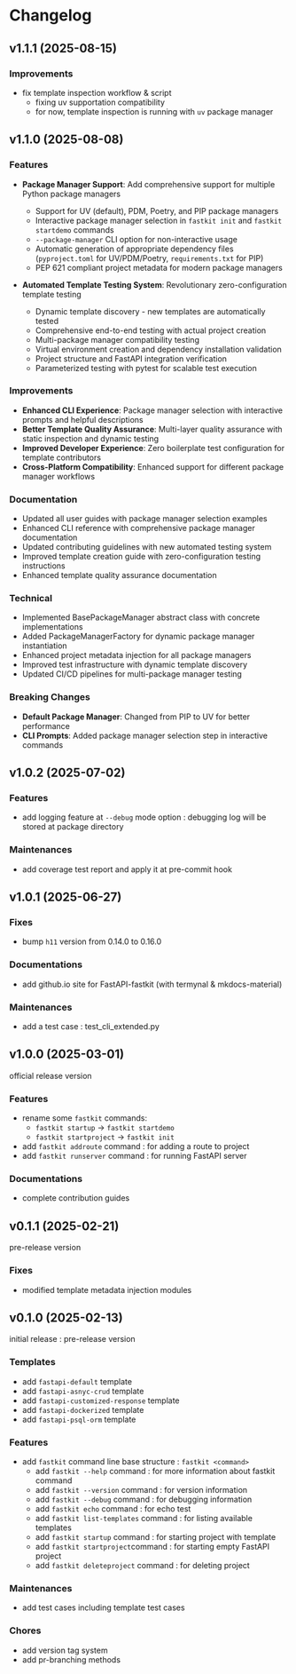 # Changelog

## v1.1.1 (2025-08-15)

### Improvements

- fix template inspection workflow & script
  - fixing uv supportation compatibility
  - for now, template inspection is running with `uv` package manager

## v1.1.0 (2025-08-08)

### Features

- **Package Manager Support**: Add comprehensive support for multiple Python package managers
  - Support for UV (default), PDM, Poetry, and PIP package managers
  - Interactive package manager selection in `fastkit init` and `fastkit startdemo` commands
  - `--package-manager` CLI option for non-interactive usage
  - Automatic generation of appropriate dependency files (`pyproject.toml` for UV/PDM/Poetry, `requirements.txt` for PIP)
  - PEP 621 compliant project metadata for modern package managers

- **Automated Template Testing System**: Revolutionary zero-configuration template testing
  - Dynamic template discovery - new templates are automatically tested
  - Comprehensive end-to-end testing with actual project creation
  - Multi-package manager compatibility testing
  - Virtual environment creation and dependency installation validation
  - Project structure and FastAPI integration verification
  - Parameterized testing with pytest for scalable test execution

### Improvements

- **Enhanced CLI Experience**: Package manager selection with interactive prompts and helpful descriptions
- **Better Template Quality Assurance**: Multi-layer quality assurance with static inspection and dynamic testing
- **Improved Developer Experience**: Zero boilerplate test configuration for template contributors
- **Cross-Platform Compatibility**: Enhanced support for different package manager workflows

### Documentation

- Updated all user guides with package manager selection examples
- Enhanced CLI reference with comprehensive package manager documentation
- Updated contributing guidelines with new automated testing system
- Improved template creation guide with zero-configuration testing instructions
- Enhanced template quality assurance documentation

### Technical

- Implemented BasePackageManager abstract class with concrete implementations
- Added PackageManagerFactory for dynamic package manager instantiation
- Enhanced project metadata injection for all package managers
- Improved test infrastructure with dynamic template discovery
- Updated CI/CD pipelines for multi-package manager testing

### Breaking Changes

- **Default Package Manager**: Changed from PIP to UV for better performance
- **CLI Prompts**: Added package manager selection step in interactive commands

## v1.0.2 (2025-07-02)

### Features

- add logging feature at `--debug` mode option : debugging log will be stored at package directory

### Maintenances

- add coverage test report and apply it at pre-commit hook

## v1.0.1 (2025-06-27)

### Fixes

- bump `h11` version from 0.14.0 to 0.16.0

### Documentations

- add github.io site for FastAPI-fastkit (with termynal & mkdocs-material)

### Maintenances

- add a test case : test_cli_extended.py

## v1.0.0 (2025-03-01)

official release version

### Features

- rename some `fastkit` commands:
  - `fastkit startup` -> `fastkit startdemo`
  - `fastkit startproject` -> `fastkit init`
- add `fastkit addroute` command : for adding a route to project
- add `fastkit runserver` command : for running FastAPI server

### Documentations

- complete contribution guides

## v0.1.1 (2025-02-21)

pre-release version

### Fixes

- modified template metadata injection modules

## v0.1.0 (2025-02-13)

initial release : pre-release version

### Templates

- add `fastapi-default` template
- add `fastapi-asnyc-crud` template
- add `fastapi-customized-response` template
- add `fastapi-dockerized` template
- add `fastapi-psql-orm` template

### Features

- add `fastkit` command line base structure : `fastkit <command>`
  - add `fastkit --help` command : for more information about fastkit command
  - add `fastkit --version` command : for version information
  - add `fastkit --debug` command : for debugging information
  - add `fastkit echo` command : for echo test
  - add `fastkit list-templates` command : for listing available templates
  - add `fastkit startup` command : for starting project with template
  - add `fastkit startproject`command : for starting empty FastAPI project
  - add `fastkit deleteproject` command : for deleting project

### Maintenances

- add test cases including template test cases

### Chores

- add version tag system
- add pr-branching methods
